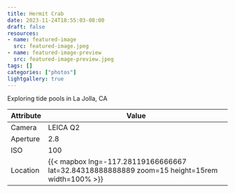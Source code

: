 ```yaml
---
title: Hermit Crab
date: 2023-11-24T18:55:03-08:00
draft: false
resources:
- name: featured-image
  src: featured-image.jpeg
- name: featured-image-preview
  src: featured-image-preview.jpeg
tags: []
categories: ["photos"]
lightgallery: true
---
```

Exploring tide pools in La Jolla, CA
<!--more-->
| Attribute    | Value |
|--------------|-------|
| Camera       | LEICA Q2 |
| Aperture     | 2.8 |
| ISO          | 100 |
| Location     | {{< mapbox lng=-117.28119166666667 lat=32.84318888888889 zoom=15 height=15rem width=100% >}} |
